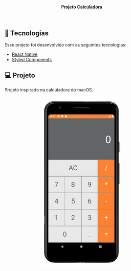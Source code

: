 
<h4 align="center">
  Projeto Calculadora
</h4>

<br>

## :rocket: Tecnologias

Esse projeto foi desenvolvido com as seguintes tecnologias:


- [React Native](https://facebook.github.io/react-native/)
- [Styled Components](https://styled-components.com/)

## 💻 Projeto

Projeto inspirado na calculadora do macOS.


<p align="center">
  <img alt="Frontend" src="src/assets/image.png" width="50%" height="50%">
</p>
